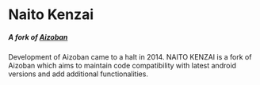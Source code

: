 
# Naito Kenzai
##### A fork of [Aizoban](https://github.com/IAmJordanX/Aizoban)

Development of Aizoban came to a halt in 2014. NAITO KENZAI is a fork of Aizoban which aims to maintain code compatibility with latest android versions and add additional functionalities.
